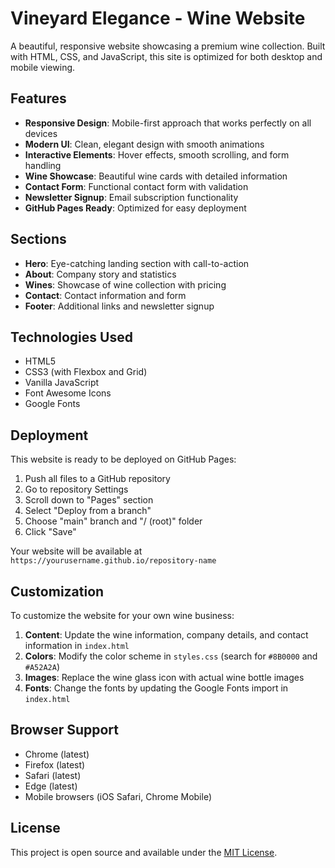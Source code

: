 # Vineyard Elegance - Wine Website

A beautiful, responsive website showcasing a premium wine collection. Built with HTML, CSS, and JavaScript, this site is optimized for both desktop and mobile viewing.

## Features

- **Responsive Design**: Mobile-first approach that works perfectly on all devices
- **Modern UI**: Clean, elegant design with smooth animations
- **Interactive Elements**: Hover effects, smooth scrolling, and form handling
- **Wine Showcase**: Beautiful wine cards with detailed information
- **Contact Form**: Functional contact form with validation
- **Newsletter Signup**: Email subscription functionality
- **GitHub Pages Ready**: Optimized for easy deployment

## Sections

- **Hero**: Eye-catching landing section with call-to-action
- **About**: Company story and statistics
- **Wines**: Showcase of wine collection with pricing
- **Contact**: Contact information and form
- **Footer**: Additional links and newsletter signup

## Technologies Used

- HTML5
- CSS3 (with Flexbox and Grid)
- Vanilla JavaScript
- Font Awesome Icons
- Google Fonts

## Deployment

This website is ready to be deployed on GitHub Pages:

1. Push all files to a GitHub repository
2. Go to repository Settings
3. Scroll down to "Pages" section
4. Select "Deploy from a branch"
5. Choose "main" branch and "/ (root)" folder
6. Click "Save"

Your website will be available at `https://yourusername.github.io/repository-name`

## Customization

To customize the website for your own wine business:

1. **Content**: Update the wine information, company details, and contact information in `index.html`
2. **Colors**: Modify the color scheme in `styles.css` (search for `#8B0000` and `#A52A2A`)
3. **Images**: Replace the wine glass icon with actual wine bottle images
4. **Fonts**: Change the fonts by updating the Google Fonts import in `index.html`

## Browser Support

- Chrome (latest)
- Firefox (latest)
- Safari (latest)
- Edge (latest)
- Mobile browsers (iOS Safari, Chrome Mobile)

## License

This project is open source and available under the [MIT License](LICENSE).
